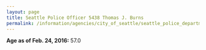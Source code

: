 ```yaml
---
layout: page
title: Seattle Police Officer 5438 Thomas J. Burns
permalink: /information/agencies/city_of_seattle/seattle_police_department/copbook/5438/
---
```


**Age as of Feb. 24, 2016:** 57.0
